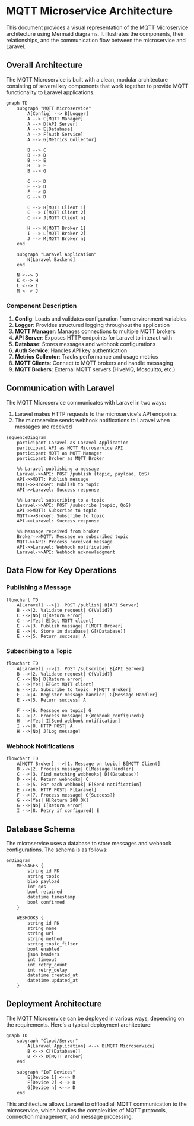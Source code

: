 ﻿# MQTT Microservice Architecture

This document provides a visual representation of the MQTT Microservice architecture using Mermaid diagrams. It illustrates the components, their relationships, and the communication flow between the microservice and Laravel.

## Overall Architecture

The MQTT Microservice is built with a clean, modular architecture consisting of several key components that work together to provide MQTT functionality to Laravel applications.

```mermaid
graph TD
    subgraph "MQTT Microservice"
        A[Config] --> B[Logger]
        A --> C[MQTT Manager]
        A --> D[API Server]
        A --> E[Database]
        A --> F[Auth Service]
        A --> G[Metrics Collector]
        
        B --> C
        B --> D
        B --> E
        B --> F
        B --> G
        
        C --> D
        E --> D
        F --> D
        G --> D
        
        C --> H[MQTT Client 1]
        C --> I[MQTT Client 2]
        C --> J[MQTT Client n]
        
        H --> K[MQTT Broker 1]
        I --> L[MQTT Broker 2]
        J --> M[MQTT Broker n]
    end
    
    subgraph "Laravel Application"
        N[Laravel Backend]
    end
    
    N <--> D
    K <--> H
    L <--> I
    M <--> J
```

### Component Description

1. **Config**: Loads and validates configuration from environment variables
2. **Logger**: Provides structured logging throughout the application
3. **MQTT Manager**: Manages connections to multiple MQTT brokers
4. **API Server**: Exposes HTTP endpoints for Laravel to interact with
5. **Database**: Stores messages and webhook configurations
6. **Auth Service**: Handles API key authentication
7. **Metrics Collector**: Tracks performance and usage metrics
8. **MQTT Clients**: Connect to MQTT brokers and handle messaging
9. **MQTT Brokers**: External MQTT servers (HiveMQ, Mosquitto, etc.)

## Communication with Laravel

The MQTT Microservice communicates with Laravel in two ways:
1. Laravel makes HTTP requests to the microservice's API endpoints
2. The microservice sends webhook notifications to Laravel when messages are received

```mermaid
sequenceDiagram
    participant Laravel as Laravel Application
    participant API as MQTT Microservice API
    participant MQTT as MQTT Manager
    participant Broker as MQTT Broker
    
    %% Laravel publishing a message
    Laravel->>API: POST /publish (topic, payload, QoS)
    API->>MQTT: Publish message
    MQTT->>Broker: Publish to topic
    API->>Laravel: Success response
    
    %% Laravel subscribing to a topic
    Laravel->>API: POST /subscribe (topic, QoS)
    API->>MQTT: Subscribe to topic
    MQTT->>Broker: Subscribe to topic
    API->>Laravel: Success response
    
    %% Message received from broker
    Broker->>MQTT: Message on subscribed topic
    MQTT->>API: Process received message
    API->>Laravel: Webhook notification
    Laravel->>API: Webhook acknowledgment
```

## Data Flow for Key Operations

### Publishing a Message

```mermaid
flowchart TD
    A[Laravel] -->|1. POST /publish| B[API Server]
    B -->|2. Validate request| C{Valid?}
    C -->|No| D[Return error]
    C -->|Yes| E[Get MQTT client]
    E -->|3. Publish message| F[MQTT Broker]
    E -->|4. Store in database| G[(Database)]
    E -->|5. Return success| A
```

### Subscribing to a Topic

```mermaid
flowchart TD
    A[Laravel] -->|1. POST /subscribe| B[API Server]
    B -->|2. Validate request| C{Valid?}
    C -->|No| D[Return error]
    C -->|Yes| E[Get MQTT client]
    E -->|3. Subscribe to topic| F[MQTT Broker]
    E -->|4. Register message handler| G[Message Handler]
    E -->|5. Return success| A
    
    F -->|6. Message on topic| G
    G -->|7. Process message| H{Webhook configured?}
    H -->|Yes| I[Send webhook notification]
    I -->|8. HTTP POST| A
    H -->|No| J[Log message]
```

### Webhook Notifications

```mermaid
flowchart TD
    A[MQTT Broker] -->|1. Message on topic| B[MQTT Client]
    B -->|2. Process message| C[Message Handler]
    C -->|3. Find matching webhooks| D[(Database)]
    D -->|4. Return webhooks| C
    C -->|5. For each webhook| E[Send notification]
    E -->|6. HTTP POST| F[Laravel]
    F -->|7. Process message| G{Success?}
    G -->|Yes| H[Return 200 OK]
    G -->|No| I[Return error]
    I -->|8. Retry if configured| E
```

## Database Schema

The microservice uses a database to store messages and webhook configurations. The schema is as follows:

```mermaid
erDiagram
    MESSAGES {
        string id PK
        string topic
        blob payload
        int qos
        bool retained
        datetime timestamp
        bool confirmed
    }
    
    WEBHOOKS {
        string id PK
        string name
        string url
        string method
        string topic_filter
        bool enabled
        json headers
        int timeout
        int retry_count
        int retry_delay
        datetime created_at
        datetime updated_at
    }
```

## Deployment Architecture

The MQTT Microservice can be deployed in various ways, depending on the requirements. Here's a typical deployment architecture:

```mermaid
graph TD
    subgraph "Cloud/Server"
        A[Laravel Application] <--> B[MQTT Microservice]
        B <--> C[(Database)]
        B <--> D[MQTT Broker]
    end
    
    subgraph "IoT Devices"
        E[Device 1] <--> D
        F[Device 2] <--> D
        G[Device n] <--> D
    end
```

This architecture allows Laravel to offload all MQTT communication to the microservice, which handles the complexities of MQTT protocols, connection management, and message processing.